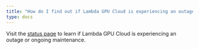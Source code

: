 ```yaml
---
title: "How do I find out if Lambda GPU Cloud is experiencing an outage?"
type: docs
---
```


Visit the [status page](https://status.lambdalabs.com/) to learn if Lambda GPU
Cloud is experiencing an outage or ongoing maintenance.
